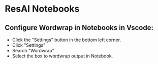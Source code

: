 # ResAI Notebooks

## Configure Wordwrap in Notebooks in Vscode:
- Click the "Settings" button in the bottom left corner.
- Click "Settings"
- Search "Wordwrap"
- Select the box to wordwrap output in Notebook. 